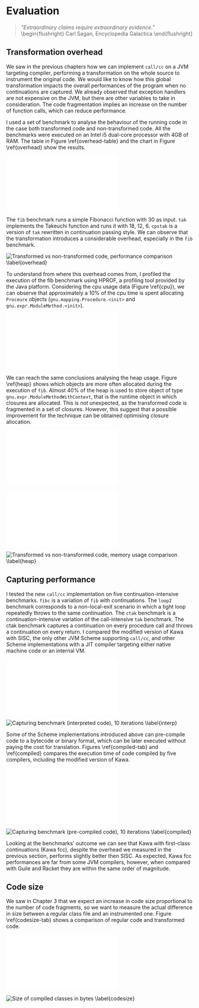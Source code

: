 # Evaluation

> *“Extraordinary claims require extraordinary evidence.”*
\begin{flushright}
Carl Sagan, Encyclopedia Galactica
\end{flushright}

## Transformation overhead
We saw in the previous chapters how we can implement `call/cc` on a JVM targeting compiler, performing a transformation on the whole source to instrument the original code. We would like to know how this global transformation impacts the overall performances of the program when no continuations are captured. We already observed that exception handlers are not expensive on the JVM, but there are other variables to take in consideration. The code fragmentation implies an increase on the number of function calls, which can reduce performance.

I used a set of benchmark to analyse the behaviour of the running code in the case both transformed code and non-transformed code. All the benchmarks were executed on an Intel i5 dual-core processor with 4GB of RAM. The table in Figure \ref{overhead-table} and the chart in Figure \ref{overhead} show the results.

![Transformed vs non-transformed code, 10 iterations, values in seconds \label{overhead-table}](figures/overhead-table.pdf)

The `fib` benchmark runs a simple Fibonacci function with 30 as input. `tak` implements the Takeuchi function and runs it with 18, 12, 6. `cpstak` is a version of `tak` rewritten in continuation passing style. We can observe that the transformation introduces a considerable overhead, especially in the `fib` benchmark.

![Transformed vs non-transformed code, performance comparison \label{overhead}](figures/overhead.png)

To understand from where this overhead comes from, I profiled the execution of the fib benchmark using HPROF, a profiling tool provided by the Java platform. Considering the cpu usage data (Figure \ref{cpu}), we can observe that approximately a 10% of the cpu time is spent allocating `Proceure` objects (`gnu.mapping.Procedure.<init>` and `gnu.expr.ModuleMethod.<init>`).

![Most called Java methods in the `fib` benchmark \label{cpu}](figures/cpu.pdf)

We can reach the same conclusions analysing the heap usage. Figure \ref{heap} shows which objects are more often allocated during the execution of `fib`. Almost 40% of the heap is used to store object of type `gnu.expr.ModuleMethodWithContext`, that is the runtime object in which closures are allocated. This is not unexpected, as the transformed code is fragmented in a set of closures. However, this suggest that a possible improvement for the technique can be obtained optimising closure allocation.

![Most allocated Java object during the execution of the `fib` benchmark \label{heap}](figures/heap.pdf)

![Transformed vs non-transformed code, values in Kbytes \label{mem-overhead-table} \label{heap}](figures/mem-overhead-table.pdf)

![Transformed vs non-transformed code, memory usage comparison \label{heap}](figures/mem-overhead.png)

## Capturing performance
I tested the new `call/cc` implementation on five continuation-intensive benchmarks. `fibc` is a variation of `fib` with continuations. The `loop2` benchmark corresponds to a non-local-exit scenario in which a tight loop repeatedly throws to the same continuation. The `ctak` benchmark is a continuation-intensive variation of the call-intensive `tak` benchmark. The ctak benchmark captures a continuation on every procedure call and throws a continuation on every return. I compared the modified version of Kawa with SISC, the only other JVM Scheme supporting `call/cc`, and other Scheme implementations with a JIT compiler targeting either native machine code or an internal VM.

![Capturing benchmark (interpreted code), 10 iterations, values in secons \label{interp-tab}](figures/interpreted-table.pdf)

![Capturing benchmark (interpreted code), 10 iterations \label{interp}](figures/interpreted.png)

Some of the Scheme implementations introduced above can pre-compile code to a bytecode or binary format, which can be later executed without paying the cost for translation. Figures \ref{compiled-tab} and \ref{compiled} compares the execution time of code compiled by five compilers, including the modified version of Kawa.

![Capturing benchmark (pre-compiled code), 10 iterations, values in secons \label{compiled-tab}](figures/compiled-table.pdf)

![Capturing benchmark (pre-compiled code), 10 iterations \label{compiled}](figures/compiled.png)

Looking at the benchmarks' outcome we can see that Kawa with first-class continuations (Kawa fcc), despite the overhead we measured in the previous section, performs slightly better then SISC. As expected, Kawa fcc performances are far from some JVM compilers, however, when compared with Guile and Racket they are within the same order of magnitude.

## Code size
We saw in Chapter 3 that we expect an increase in code size proportional to the number of code fragments, so we want to measure the actual difference in size between a regular class file and an instrumented one. Figure \ref{codesize-tab} shows a comparison of regular code and transformed code.

![Code size comparison, values in bytes \label{codesize-tab}](figures/codesize-table.pdf)

![Size of compiled classes in bytes \label{codesize}](figures/codesize.png)

